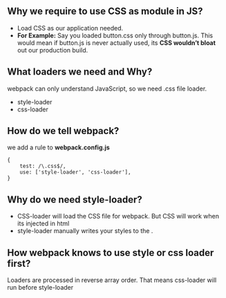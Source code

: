 ## **Why we require to use CSS as module in JS?**

- Load CSS as our application needed.
- **For Example:** Say you loaded button.css only through button.js. This would mean if button.js is never actually used, its **CSS wouldn’t bloat** out our production build.

## **What loaders we need and Why?**

webpack can only understand JavaScript, so we need .css file loader.
- style-loader
- css-loader

## **How do we tell webpack?**

we add a rule to **webpack.config.js**
```
{
    test: /\.css$/,
    use: ['style-loader', 'css-loader'],
}
```

## **Why do we need style-loader?**

- CSS-loader will load the CSS file for webpack. But CSS will work when its injected in html
- style-loader manually writes your styles to the <head>.

## **How webpack knows to use style or css loader first?**
Loaders are processed in reverse array order. That means css-loader will run before style-loader
